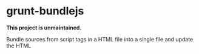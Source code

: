 grunt-bundlejs
==============

**This project is unmaintained.**

Bundle sources from script tags in a HTML file into a single file and update the HTML
